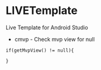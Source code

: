 # LIVETemplate
Live Template for Android Studio

* cmvp - Check mvp view for null
```
if(getMvpView() != null){
    
}
```
